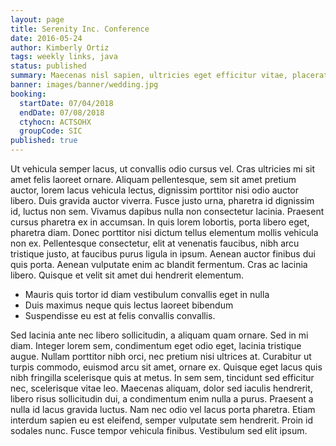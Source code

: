 ```yaml
---
layout: page
title: Serenity Inc. Conference
date: 2016-05-24
author: Kimberly Ortiz
tags: weekly links, java
status: published
summary: Maecenas nisl sapien, ultricies eget efficitur vitae, placerat eu ex.
banner: images/banner/wedding.jpg
booking:
  startDate: 07/04/2018
  endDate: 07/08/2018
  ctyhocn: ACTSOHX
  groupCode: SIC
published: true
---
```

Ut vehicula semper lacus, ut convallis odio cursus vel. Cras ultricies mi sit amet felis laoreet ornare. Aliquam pellentesque, sem sit amet pretium auctor, lorem lacus vehicula lectus, dignissim porttitor nisi odio auctor libero. Duis gravida auctor viverra. Fusce justo urna, pharetra id dignissim id, luctus non sem. Vivamus dapibus nulla non consectetur lacinia. Praesent cursus pharetra ex in accumsan. In quis lorem lobortis, porta libero eget, pharetra diam. Donec porttitor nisi dictum tellus elementum mollis vehicula non ex. Pellentesque consectetur, elit at venenatis faucibus, nibh arcu tristique justo, at faucibus purus ligula in ipsum. Aenean auctor finibus dui quis porta. Aenean vulputate enim ac blandit fermentum. Cras ac lacinia libero. Quisque et velit sit amet dui hendrerit elementum.

* Mauris quis tortor id diam vestibulum convallis eget in nulla
* Duis maximus neque quis lectus laoreet bibendum
* Suspendisse eu est at felis convallis convallis.

Sed lacinia ante nec libero sollicitudin, a aliquam quam ornare. Sed in mi diam. Integer lorem sem, condimentum eget odio eget, lacinia tristique augue. Nullam porttitor nibh orci, nec pretium nisi ultrices at. Curabitur ut turpis commodo, euismod arcu sit amet, ornare ex. Quisque eget lacus quis nibh fringilla scelerisque quis at metus. In sem sem, tincidunt sed efficitur nec, scelerisque vitae leo. Maecenas aliquam, dolor sed iaculis hendrerit, libero risus sollicitudin dui, a condimentum enim nulla a purus. Praesent a nulla id lacus gravida luctus. Nam nec odio vel lacus porta pharetra. Etiam interdum sapien eu est eleifend, semper vulputate sem hendrerit. Proin id sodales nunc. Fusce tempor vehicula finibus. Vestibulum sed elit ipsum.
